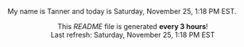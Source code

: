 My name is Tanner and today is Saturday, November 25, 1:18 PM EST.

<p align="center">This <i>README</i> file is generated <b>every 3 hours</b>!</br>Last refresh: Saturday, November 25, 1:18 PM EST<br /></p>
